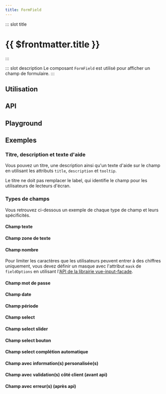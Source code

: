 ```yaml
---
title: FormField
---
```


::: slot title
# {{ $frontmatter.title }}
:::

::: slot description
Le composant `FormField` est utilisé pour afficher un champ de formulaire.
:::

## Utilisation

<DocExample
  eager
  file="composants/form-field/examples/form-field"
/>

## API

<DocApi
  :value="['FormField']"
  :api="{
    FormField: {
      props: [
        {
          name: 'field',
          type: 'Field',
          required: true,
          description: 'Le champ à afficher.',
          example: '{\n	type: string;\n	value: FieldValue;\n	title?: string;\n	description?: string;\n	tooltip?: string;\n	multiple?: boolean;\n	fieldOptions?: FieldOptions;\n	items?: FieldItem[];\n	other?: OtherField;\n	mask?: string;\n	dynamic?: boolean;\n}'
        }
      ],
      events: [
        {
          name: 'change',
          description: 'Événement émis lorsque la valeur du champ est mise à jour.'
        }
      ]
    }
  }"
/>

## Playground

<DocExample
  file="composants/form-field/examples/form-field-playground"
  hide-code-block
/>

## Exemples

### Titre, description et texte d'aide

Vous pouvez un titre, une description ainsi qu'un texte d'aide sur le champ en utilisant les attributs `title`, `description` et `tooltip`.

<DocInfo color="orange">

Le titre ne doit pas remplacer le label, qui identifie le champ pour les utilisateurs de lecteurs d'écran.

</DocInfo>

<DocExample file="composants/form-field/examples/form-field-question" />

### Types de champs

Vous retrouvez ci-dessous un exemple de chaque type de champ et leurs spécificités.

#### Champ texte

<DocExample file="composants/form-field/examples/form-field-text" />

#### Champ zone de texte

<DocExample file="composants/form-field/examples/form-field-textarea" />

#### Champ nombre

<DocInfo>

Pour limiter les caractères que les utilisateurs peuvent entrer à des chiffres uniquement, vous devez définir un masque avec l'attribut `mask` de `fieldOptions` en utilisant l'[API de la librairie vue-input-facade](https://ronaldjerez.github.io/vue-input-facade/).

</DocInfo>

<DocExample file="composants/form-field/examples/form-field-number" />

#### Champ mot de passe

<DocExample file="composants/form-field/examples/form-field-password" />

#### Champ date

<DocExample file="composants/form-field/examples/form-field-date" />

#### Champ période

<DocExample file="composants/form-field/examples/form-field-period" />

#### Champ select

<DocExample file="composants/form-field/examples/form-field-select" />

#### Champ select slider

<DocExample file="composants/form-field/examples/form-field-select-slider" />

#### Champ select bouton

<DocExample file="composants/form-field/examples/form-field-select-button" />

#### Champ select complétion automatique

<DocExample file="composants/form-field/examples/form-field-select-autocomplete" />

#### Champ avec information(s) personalisée(s)

<DocExample file="composants/form-field/examples/form-field-info" />

#### Champ avec validation(s) côté client (avant api)

<DocExample file="composants/form-field/examples/form-field-validation" />

#### Champ avec erreur(s) (après api)

<DocExample file="composants/form-field/examples/form-field-errors" />
